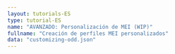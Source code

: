 ```yaml
---
layout: tutorials-ES
type: tutorial-ES
name: "AVANZADO: Personalización de MEI (WIP)"
fullname: "Creación de perfiles MEI personalizados"
data: "customizing-odd.json"
---
```

